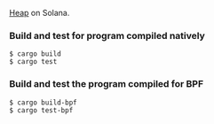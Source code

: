 [Heap](https://www.cs.usfca.edu/~galles/visualization/Heap.html) on Solana.

### Build and test for program compiled natively
```
$ cargo build
$ cargo test
```

### Build and test the program compiled for BPF
```
$ cargo build-bpf
$ cargo test-bpf
```